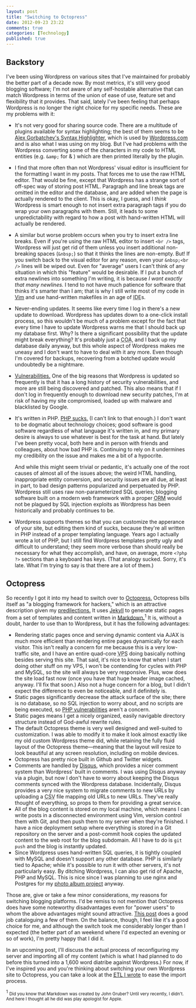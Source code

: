 ```yaml
---
layout: post
title: "Switching to Octopress"
date: 2012-09-23 23:22
comments: true
categories: [Technology]
published: true
---
```


## Backstory

I've been using Wordpress on various sites that I've maintained for probably the
better part of a decade now. By most metrics, it's still very good blogging
software; I'm not aware of any self-hostable alternative that can match
Wordpress in terms of the union of ease of use, feature set and flexibility that
it provides. That said, lately I've been feeling that perhaps Wordpress is no
longer the right choice for my specific needs. These are my problems with it:

- It's not very good for sharing source code. There are a multitude of plugins
  available for syntax highlighting; the best of them seems to be
  [Alex Gorbatchev's Syntax Highlighter](http://alexgorbatchev.com/SyntaxHighlighter/), 
  which is used by
  [Wordpress.com](http://wordpress.com) and is also what I was using on my blog.
  But I've had problems with the Wordpress converting some of the characters in
  my code to HTML entities (e.g. `&amp;` for & ) which are then printed
  literally by the plugin.
- I find that more often than not Wordpress' visual editor is
  insufficient for the formatting I want in my posts. That forces me to use
  the raw HTML editor. That would be fine, except that Wordpress has a strange
  sort of off-spec way of storing post HTML. Paragraph and line break tags are
  omitted in the editor and the database, and are added when the page is
  actually rendered to the client. This is okay, I guess, and I *think*
  Wordpress is smart enough to not insert extra paragraph tags if you do wrap
  your own paragraphs with them. Still, it leads to some unpredictability with
  regard to how a post with hand-written HTML will actually be rendered.
- A similar but worse problem occurs when you try to insert extra line breaks.
  Even if you're using the raw HTML editor to insert `<br />` tags, Wordpress
  will just get rid of them unless you insert additional non-breaking spaces
  (`&nbsp;`) so that it thinks the lines are non-empty. But! If you switch back
  to the visual editor for any reason, even your `&nbsp;<br />` lines will be
  wiped out. Even for "average" users I can't think of any situation in which
  this "feature" would be desirable. If I put a bunch of extra newlines into
  something I'm writing, it is because *I want exactly that many newlines.* I
  tend to not have much patience for software that thinks it's smarter than
  I am; that is why I still write most of my code in [Vim](http://www.vim.org/)
  and use hand-written makefiles in an age of
  <acronym title="Integrated Development Environment">IDE</acronym>s.
- Never-ending updates. It seems like every time I log in there's a new update
  to download. Wordpress has updates down to a one-click install process, so
  this wouldn't be much of a problem except for the fact that
  every time I have to update Wordpress warns me that I should back up my
  database first. Why? Is there a significant possibility that the update might
  break everything? It's probably just a
  <acronym title="Cover Our Asses">COA</acronym>, and I back up my database
  daily anyway, but this whole aspect of Wordpress makes me uneasy and I don't
  want to have to deal with it any more. Even though I'm covered for backups,
  recovering from a botched update would undoubtedly be a nightmare.
- [Vulnerabilities.](http://en.wikipedia.org/wiki/WordPress#Vulnerabilities) One
  of the big reasons that Wordpress is updated so frequently is that it has a
  long history of security vulnerabilities, and more are still being discovered
  and patched. This also means that if I don't log in frequently enough to
  download new security patches, I'm at risk of having my site compromised,
  loaded up with malware and blacklisted by Google.
- It's written in PHP. [PHP sucks.](http://me.veekun.com/blog/2012/04/09/php-a-fractal-of-bad-design/)
  (I can't link to that enough.) I don't want to be dogmatic about technology
  choices; good software is good software regardless of what language it's
  written in, and my primary desire is always to use whatever is best for the
  task at hand. But lately I've been pretty vocal, both here and in person with
  friends and colleagues, about how bad PHP is. Continuing to rely on it
  undermines my credibility on the issue and makes me a bit of a hypocrite.

  And while this might seem trivial or pedantic, it's
  actually one of the root causes of almost all of the issues above; the weird
  HTML handling, inappropriate entity conversion, and security issues are all
  due, at least in part, to bad design patterns popularized and perpetuated by
  PHP. Wordpress still uses raw non-parameterized SQL queries; blogging software
  built on a modern web framework with a proper
  <acronym title="Object-Relational Mapping">ORM</acronym>
  would not be plagued by SQL
  injection exploits as Wordpress has been historically and probably continues
  to be.
- Wordpress supports themes so that you can customize the apperance of your
  site, but editing them kind of sucks, because they're all written in PHP
  instead of a proper templating language. Years ago I actually wrote a lot of
  PHP, but I still find Wordpress templates pretty ugly and difficult to
  understand; they seem more verbose than should really be necessary for what
  they accomplish, and have, on average, more `<?php ?>` sections than a
  keyboard has keys. (That analogy sucked. Sorry, it's late. What I'm trying to
  say is that there are a lot of them.)

## Octopress

So recently I got it into my head to switch over to
[Octopress.](http://octopress.org/) Octopress bills itself as "a blogging
framework for hackers," which is an attractive description given my
[predilections.](/categories/coding) It uses
[Jekyll](https://github.com/mojombo/jekyll) to generate static pages from a set
of templates and content written in
[Markdown.](http://daringfireball.net/projects/markdown/)<sup>1</sup> It is,
without a doubt, harder to use than to Wordpress, but it has the following
advantages:

- Rendering static pages once and serving dynamic content via AJAX is much more
  efficient than rendering entire pages dynamically for each visitor. This isn't
  really a concern for me because this is a very low-traffic site, and I have an
  entire quad-core <acronym title="Virtual Private Server">VPS</acronym>
  doing basically nothing besides serving this site. That said, it's nice to
  know that when I start doing other stuff on my VPS, I won't be contending for
  cycles with PHP and MySQL, so the site will always be very responsive. Plus,
  wow does the site load fast now (once you have that huge header image cached,
  anyway. I'll fix that soon.) Also not a huge concern for a blog, but I
  didn't expect the difference to even be noticeable, and it definitely is.
- Static pages significantly decrease the attack surface of the site; there is
  no database, so no SQL injection to worry about, and no scripts are being
  executed, so [PHP vulnerabilities](http://www.kb.cert.org/vuls/id/520827)
  aren't a concern.
- Static pages means I get a nicely organized, easily navigable directory
  structure instead of God-awful rewrite rules.
- The default Octopress theme is very well designed and well-suited to
  customization.  I was able to modify it to make it look almost exactly like my
  old custom Wordpress theme did, while retaining the fully fluid layout of the
  Octopress theme&mdash;meaning that the layout will resize to look beautiful at
  any screen resolution, including on mobile devices.
- Octopress has pretty nice built in Github and Twitter widgets.
- Comments are handled by [Disqus](http://disqus.com/), which provides a nicer
  comment system than Wordpress' built in comments.  I was using Disqus anyway
  via a plugin, but now I don't have to worry about keeping the Disqus comments
  synced with the Wordpress database. Incidentally, Disqus provides a very nice
  system to migrate comments to new URLs by uploading a
  <acronym title="Comma Separate Value">CSV</acronym> file mapping old URLs to
  new URLs. They've really thought of everything, so props to them for providing
  a great service.
- All of the blog content is stored on my local machine, which means I can write
  posts in a disconnected environment using Vim, version control them with Git,
  and then push them to my server when they're finished. I have a nice
  deployment setup where everything is stored in a Git repository on the server
  and a post-commit hook copies the updated content to the web root for the blog
  subdomain. All I have to do is `git push` and the blog is instantly updated.
- Since Wordpress uses hand-written SQL queries, it is tightly coupled with
  MySQL and doesn't support any other database. PHP is similarly tied to Apache;
  while it's possible to run it with other servers, it's not particularly easy.
  By ditching Wordpress, I can also get rid of Apache, PHP and MySQL. This is
  nice since I was planning to use nginx and Postgres for my
  [photo album project](/entry/2012/09/14/social-networks-and-content-ownership/)
  anyway.

Those are, give or take a few minor considerations, my reasons for switching
blogging platforms. I'd be remiss to not mention that Octopress does have some
noteworthy disadvantages even for "power users" to whom the above advantages
might sound attractive.
[This post](http://alblue.bandlem.com/2012/02/disadvantages-of-octopress.html
"Disadvantages of Octopress - AlBlue's Blog")
does a good job cataloguing a few of them. On the balance, though, I feel like
it's a good choice for me, and although the switch took me considerably longer
than I expected (the better part of an weekend where I'd expected an evening or
so of work), I'm pretty happy that I did it.

In an upcoming post, I'll discuss the actual process of reconfiguring my server
and importing all of my content (which is what I had planned to do before this
turned into a 1,600 word diatribe against Wordpress.) For now, if I've inspired
you and you're thinking about switching your own Wordpress site to Octopress,
you can take a look at the
[<acronym title="Extract, Transform, Load">ETL</acronym> I wrote](https://github.com/mlindgren/wp2octopress)
to ease the import process.

<sup>1</sup> <small>Did you know that Markdown was created by John Gruber? Until very
recently, I didn't. And here I thought all he did was play apologist for
Apple.</small>

